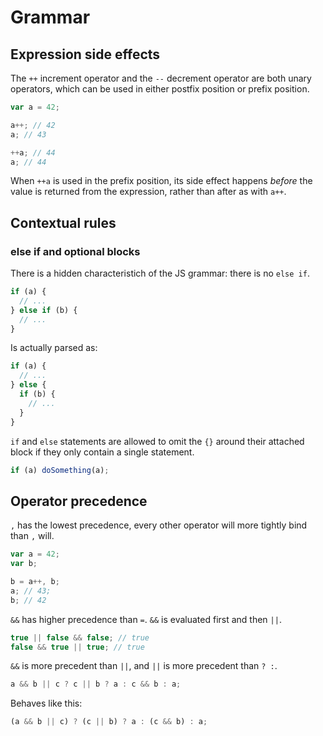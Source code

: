 # Grammar

## Expression side effects

The `++` increment operator and the `--` decrement operator are both unary operators, which can be used in either postfix position or prefix position.

```js
var a = 42;

a++; // 42
a; // 43

++a; // 44
a; // 44
```

When `++a` is used in the prefix position, its side effect happens _before_ the value is returned from the expression, rather than after as with `a++`.

## Contextual rules

### else if and optional blocks

There is a hidden characteristich of the JS grammar: there is no `else if`.

```js
if (a) {
  // ...
} else if (b) {
  // ...
}
```

Is actually parsed as:

```js
if (a) {
  // ...
} else {
  if (b) {
    // ...
  }
}
```

`if` and `else` statements are allowed to omit the `{}` around their attached block if they only contain a single statement.

```js
if (a) doSomething(a);
```

## Operator precedence

`,` has the lowest precedence, every other operator will more tightly bind than `,` will.

```js
var a = 42;
var b;

b = a++, b;
a; // 43;
b; // 42
```

`&&` has higher precedence than `=`. `&&` is evaluated first and then `||`.

```js
true || false && false; // true
false && true || true; // true
```

`&&` is more precedent than `||`, and `||` is more precedent than `? :`.

```js
a && b || c ? c || b ? a : c && b : a;
```

Behaves like this:

```js
(a && b || c) ? (c || b) ? a : (c && b) : a;
```